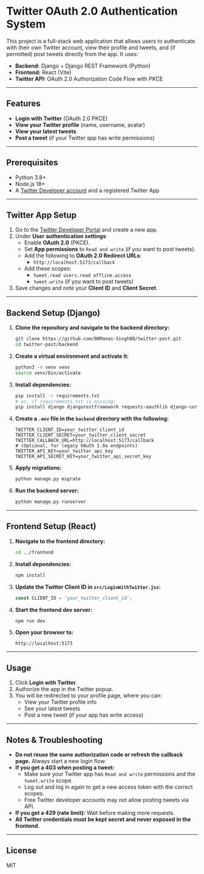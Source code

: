 # Twitter OAuth 2.0 Authentication System

This project is a full-stack web application that allows users to authenticate with their own Twitter account, view their profile and tweets, and (if permitted) post tweets directly from the app. It uses:

- **Backend:** Django + Django REST Framework (Python)
- **Frontend:** React (Vite)
- **Twitter API:** OAuth 2.0 Authorization Code Flow with PKCE

---

## Features
- **Login with Twitter** (OAuth 2.0 PKCE)
- **View your Twitter profile** (name, username, avatar)
- **View your latest tweets**
- **Post a tweet** (if your Twitter app has write permissions)

---

## Prerequisites
- Python 3.8+
- Node.js 18+
- A [Twitter Developer account](https://developer.twitter.com/en/portal/dashboard) and a registered Twitter App

---

## Twitter App Setup
1. Go to the [Twitter Developer Portal](https://developer.twitter.com/en/portal/projects-and-apps) and create a new app.
2. Under **User authentication settings**:
   - Enable **OAuth 2.0** (PKCE).
   - Set **App permissions** to `Read and write` (if you want to post tweets).
   - Add the following to **OAuth 2.0 Redirect URLs**:
     - `http://localhost:5173/callback`
   - Add these scopes:
     - `tweet.read users.read offline.access`
     - `tweet.write` (if you want to post tweets)
3. Save changes and note your **Client ID** and **Client Secret**.

---

## Backend Setup (Django)

1. **Clone the repository and navigate to the backend directory:**
   ```sh
   git clone https://github.com/00Manas-Singh00/twitter-post.git
   cd twitter-post/backend
   ```
2. **Create a virtual environment and activate it:**
   ```sh
   python3 -m venv venv
   source venv/bin/activate
   ```
3. **Install dependencies:**
   ```sh
   pip install -r requirements.txt
   # or, if requirements.txt is missing:
   pip install django djangorestframework requests-oauthlib django-cors-headers python-dotenv requests
   ```
4. **Create a `.env` file in the `backend` directory with the following:**
   ```env
   TWITTER_CLIENT_ID=your_twitter_client_id
   TWITTER_CLIENT_SECRET=your_twitter_client_secret
   TWITTER_CALLBACK_URL=http://localhost:5173/callback
   # (Optional, for legacy OAuth 1.0a endpoints)
   TWITTER_API_KEY=your_twitter_api_key
   TWITTER_API_SECRET_KEY=your_twitter_api_secret_key
   ```
5. **Apply migrations:**
   ```sh
   python manage.py migrate
   ```
6. **Run the backend server:**
   ```sh
   python manage.py runserver
   ```

---

## Frontend Setup (React)

1. **Navigate to the frontend directory:**
   ```sh
   cd ../frontend
   ```
2. **Install dependencies:**
   ```sh
   npm install
   ```
3. **Update the Twitter Client ID in `src/LoginWithTwitter.jsx`:**
   ```js
   const CLIENT_ID = 'your_twitter_client_id';
   ```
4. **Start the frontend dev server:**
   ```sh
   npm run dev
   ```
5. **Open your browser to:**
   ```
   http://localhost:5173
   ```

---

## Usage
1. Click **Login with Twitter**.
2. Authorize the app in the Twitter popup.
3. You will be redirected to your profile page, where you can:
   - View your Twitter profile info
   - See your latest tweets
   - Post a new tweet (if your app has write access)

---

## Notes & Troubleshooting
- **Do not reuse the same authorization code or refresh the callback page.** Always start a new login flow.
- **If you get a 403 when posting a tweet:**
  - Make sure your Twitter app has `Read and write` permissions and the `tweet.write` scope.
  - Log out and log in again to get a new access token with the correct scopes.
  - Free Twitter developer accounts may not allow posting tweets via API.
- **If you get a 429 (rate limit):** Wait before making more requests.
- **All Twitter credentials must be kept secret and never exposed in the frontend.**

---

## License
MIT 
